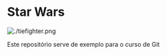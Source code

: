 # Star Wars

![./tiefighter.png](Tie_Fighter)

Este repositório serve de exemplo para o curso de Git